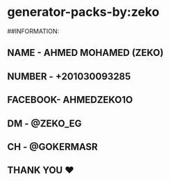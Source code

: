 # generator-packs-by:zeko

##INFORMATION:
## NAME    -   AHMED MOHAMED (ZEKO)  
## NUMBER  -   +201030093285
## FACEBOOK-   AHMEDZEKO1O
## DM      -   @ZEKO_EG
## CH      -   @GOKERMASR


## THANK YOU ❤️

